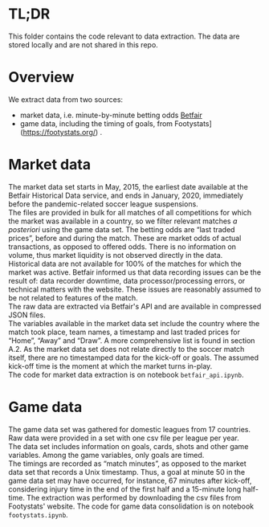 # TL;DR

This folder contains the code relevant to data extraction. The data are stored locally and are not shared in this repo.  

# Overview

We extract data from two sources:  
- market data, i.e. minute-by-minute betting odds [Betfair](https://www.betfair.com)
- game data, including the timing of goals, from Footystats](https://footystats.org/) .

# Market data


The market data set starts in May, 2015, the earliest date available at the Betfair Historical Data service, and ends in January, 2020, immediately before the pandemic-related soccer league suspensions.  
The files are provided in bulk for all matches of all competitions for which the market was available in a country, so we filter relevant matches *a posteriori* using the game data set. 
The betting odds are “last traded prices”, before and during the match. These are market odds of actual transactions, as opposed to offered odds. There is no information on volume, thus market liquidity is not observed directly in the data.  
Historical data are not available for 100% of the matches for which the market was active. Betfair informed us that data recording issues can be the result of: data recorder downtime, data processor/processing errors, or technical matters with the website. These issues are reasonably assumed to be not related to features of the match.  
The raw data are extracted via Betfair's API and are available in compressed JSON files.  
The variables available in the market data set include the country where the match took place, team names, a timestamp and last traded prices for “Home”, “Away” and “Draw”. A more comprehensive list is found in section A.2. As the market data set does not relate directly to the soccer match itself, there are no timestamped data for the kick-off or goals. The assumed kick-off time is the moment at which the market turns in-play.  
The code for market data extraction is on notebook `betfair_api.ipynb`.  

# Game data

The game data set was gathered for domestic leagues from 17 countries.  
Raw data were provided in a set with one csv file per league per year.  
The data set includes information on goals, cards, shots and other game variables. Among the game variables, only goals are timed.  
The timings are recorded as “match minutes”, as opposed to the market data set that records a Unix timestamp. Thus, a goal at minute 50 in the game data set may have occurred, for instance, 67 minutes after kick-off, considering injury time in the end of the first half and a 15-minute long half-time. 
The extraction was performed by downloading the csv files from Footystats' website. 
The code for game data consolidation is on notebook `footystats.ipynb`.
